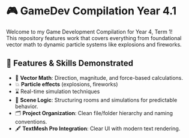 # 🎮 GameDev Compilation Year 4.1

Welcome to my Game Development Compilation for Year 4, Term 1!  
This repository features work that covers everything from foundational vector math to dynamic particle systems like explosions and fireworks.

## 🧠 Features & Skills Demonstrated

- 🔧 **Vector Math**: Direction, magnitude, and force-based calculations.
- 💥 **Particle effects** (explosions, fireworks)
- ⌛ Real-time simulation techniques
- 🧩 **Scene Logic**: Structuring rooms and simulations for predictable behavior.
- 🗂️ **Project Organization**: Clean file/folder hierarchy and naming conventions.
- 🖋️ **TextMesh Pro Integration**: Clear UI with modern text rendering.
